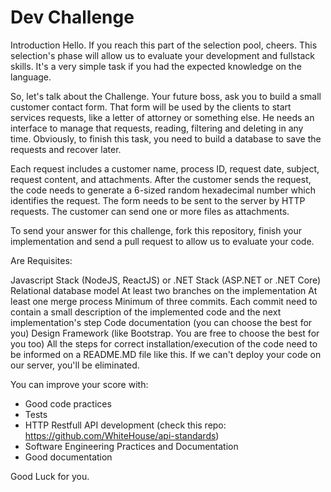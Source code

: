 # Dev Challenge

Introduction
Hello. If you reach this part of the selection pool, cheers. This selection's phase will allow us to evaluate your development and fullstack skills. It's a very simple task if you had the expected knowledge on the language.

So, let's talk about the Challenge. Your future boss, ask you to build a small customer contact form. That form will be used by the clients to start services requests, like a letter of attorney or something else. He needs an interface to manage that requests, reading, filtering and deleting in any time. Obviously, to finish this task, you need to build a database to save the requests and recover later.

Each request includes a customer name, process ID, request date, subject, request content, and attachments. After the customer sends the request, the code needs to generate a 6-sized random hexadecimal number which identifies the request. The form needs to be sent to the server by HTTP requests. The customer can send one or more files as attachments.

To send your answer for this challenge, fork this repository, finish your implementation and send a pull request to allow us to evaluate your code.

Are Requisites:

Javascript Stack (NodeJS, ReactJS) or .NET Stack (ASP.NET or .NET Core)
Relational database model
At least two branches on the implementation
At least one merge process
Minimum of three commits. Each commit need to contain a small description of the implemented code and the next implementation's step
Code documentation (you can choose the best for you)
Design Framework (like Bootstrap. You are free to choose the best for you too)
All the steps for correct installation/execution of the code need to be informed on a README.MD file like this. If we can't deploy your code on our server, you'll be eliminated.

You can improve your score with:

- Good code practices
- Tests
- HTTP Restfull API development (check this repo: https://github.com/WhiteHouse/api-standards)
- Software Engineering Practices and Documentation
- Good documentation


Good Luck for you.
